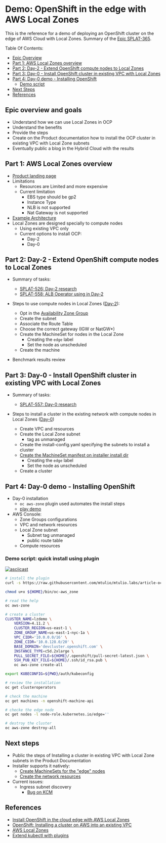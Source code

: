 # Demo: OpenShift in the edge with AWS Local Zones

This is the reference for a demo of deploying an OpenShift cluster on the edge of AWS Cloud with Local Zones. Summary of the [Epic SPLAT-365](https://issues.redhat.com/browse/SPLAT-635).

Table Of Contents:

- [Epic Overview](#epic-overview)
- [Part 1: AWS Local Zones overview ](#part-1)
- [Part 2: Day-2 - Extend OpenShift compute nodes to Local Zones](#part-2)
- [Part 3: Day-0 - Install OpenShift cluster in existing VPC with Local Zones](#part-3)
- [Part 4: Day-0 demo - Installing OpenShift](#part-4)
    - [Demo script](#demo-script)
- [Next Steps](#next-steps)
- [References](#references)

## Epic overview and goals <a name="epic-overview"></a>

- Understand how we can use Local Zones in OCP
- Understand the benefits
- Provide the steps
- Create on the Product documentation how to install the OCP cluster in existing VPC with Local Zone subnets
- Eventually public a blog in the Hybrid Cloud with the results

## Part 1: AWS Local Zones overview <a name="part-1"></a>

- [Product landing page](https://aws.amazon.com/about-aws/global-infrastructure/localzones/)
- Limitations
    - Resources are Limited and more expensive
    - Current limitation
        - EBS type should be gp2
        - Instance Type
        - NLB is not supported
        - Nat Gateway is not supported
- [Example Architecture](https://github.com/mtulio/mtulio.labs/blob/article-ocp-aws-lz/docs/articles/ocp-aws-local-zones-day-2.md#reference-architecture)
- Local Zones are designed specially to compute nodes
    - Using existing VPC only
    - Current options to install OCP:
        - Day-2
        - Day-0

## Part 2: Day-2 - Extend OpenShift compute nodes to Local Zones <a name="part-2"></a>

- Summary of tasks:
    - [SPLAT-526: Day-2 research](https://issues.redhat.com/browse/SPLAT-526)
    - [SPLAT-558: ALB Operator using in Day-2](https://issues.redhat.com/browse/SPLAT-558)

- Steps to use compute nodes in Local Zones ([Day-2](https://github.com/mtulio/mtulio.labs/blob/article-ocp-aws-lz/docs/articles/ocp-aws-local-zones-day-2.md)):
    - Opt in the [Availability Zone Group](https://us-east-1.console.aws.amazon.com/ec2/v2/home?region=us-east-1#Settings:tab=zones)
    - Create the subnet
    - Associate the Route Table
    - Choose the correct gateway (IGW or NatGW*)
    - Create the MachineSet for nodes in the Local Zone
        - Creating the `edge` label
        - Set the node as unscheduled
    - Create the machine
- Benchmark results review

## Part 3: Day-0 - Install OpenShift cluster in existing VPC with Local Zones <a name="part-3"></a>

- Summary of tasks:
    - [SPLAT-557: Day-0 research](https://issues.redhat.com/browse/SPLAT-557)

- Steps to install a cluster in the existing network with compute nodes in Local Zones ([Day-0](https://github.com/mtulio/mtulio.labs/blob/article-ocp-aws-lz/docs/articles/ocp-aws-local-zones-day-0.md))
    - Create VPC and resources
    - Create the Local Zone subnet
        - tag as unmanaged
    - Create the install-config.yaml specifying the subnets to install a cluster
    - [Create the MachineSet manifest on installer install dir](https://docs.openshift.com/container-platform/4.11/installing/installing_aws/installing-aws-vpc.html#installation-aws-config-yaml_installing-aws-vpc)
        - Creating the `edge` label
        - Set the node as unscheduled
    - Create a cluster

## Part 4: Day-0 demo - Installing OpenShift <a name="part-4"></a>

- Day-0 installation
    - `oc aws-zone` plugin used automates the install steps
    - [play demo](https://asciinema.org/a/517836)
- AWS Console:
    - Zone Groups configurations
    - VPC and network resources
    - Local Zone subnet
        - Subnet tag unmanaged
        - public route table
    - Compute resources

### Demo script: quick install using plugin <a name="demo-plugin"></a>

[![asciicast](https://asciinema.org/a/517836.svg)](https://asciinema.org/a/517836)

```bash
# install the plugin
curl -s https://raw.githubusercontent.com/mtulio/mtulio.labs/article-ocp-aws-lz-plugin/labs/oc-plugins/oc-aws_zone -o ${HOME}/bin/oc-aws_zone

chmod u+x ${HOME}/bin/oc-aws_zone

# read the help
oc aws-zone

# create a cluster
CLUSTER_NAME=lzdemo \
    VERSION=4.11.2 \
    CLUSTER_REGION=us-east-1 \
    ZONE_GROUP_NAME=us-east-1-nyc-1a \
    VPC_CIDR='10.0.0.0/16' \
    ZONE_CIDR='10.0.128.0/20' \
    BASE_DOMAIN='devcluster.openshift.com' \
    INSTANCE_TYPE=c5d.2xlarge \
    PULL_SECRET_FILE=${HOME}/.openshift/pull-secret-latest.json \
    SSH_PUB_KEY_FILE=${HOME}/.ssh/id_rsa.pub \
    oc aws-zone create-all

export KUBECONFIG=${PWD}/auth/kubeconfig

# review the installation
oc get clusteroperators

# check the machine
oc get machines -n openshift-machine-api

# checke the edge node
oc get nodes -l node-role.kubernetes.io/edge=''

# destroy the cluster
oc aws-zone destroy-all
```

## Next steps <a name="next-steps"></a>

- Public the steps of Installing a cluster in existing VPC with Local Zone subnets in the Product Documentation
- Installer supports it natively:
    - [Create MachineSets for the "edge" nodes](https://issues.redhat.com/browse/SPLAT-636)
    - [Create the network resources](https://issues.redhat.com/browse/SPLAT-657)
- Current issues:
    - Ingress subnet discovery
        - [Bug on KCM](https://issues.redhat.com/browse/OCPBUGSM-46513)


## References <a name="references"></a>

- [Install OpenShift in the cloud edge with AWS Local Zones](https://dev.to/mtulio/install-openshift-in-the-cloud-edge-with-aws-local-zones-3nh0)
- [OpenShift: Installing a cluster on AWS into an existing VPC
](https://docs.openshift.com/container-platform/4.11/installing/installing_aws/installing-aws-vpc.html)
- [AWS Local Zones](https://aws.amazon.com/about-aws/global-infrastructure/localzones/)
- [Extend kubectl with plugins](https://kubernetes.io/docs/tasks/extend-kubectl/kubectl-plugins/)
